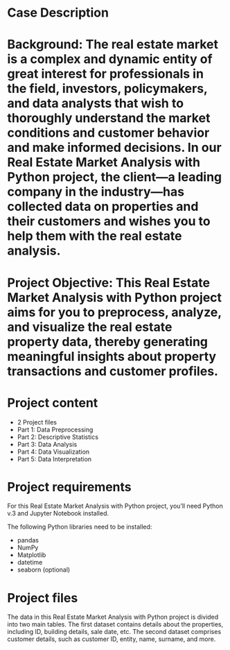 # Case Description

# Background: The real estate market is a complex and dynamic entity of great interest for professionals in the field, investors, policymakers, and data analysts that wish to thoroughly understand the market conditions and customer behavior and make informed decisions. In our Real Estate Market Analysis with Python project, the client—a leading company in the industry—has collected data on properties and their customers and wishes you to help them with the real estate analysis. 

# Project Objective: This Real Estate Market Analysis with Python project aims for you to preprocess, analyze, and visualize the real estate property data, thereby generating meaningful insights about property transactions and customer profiles. 

# Project content
- 2 Project files
- Part 1: Data Preprocessing
- Part 2: Descriptive Statistics
- Part 3: Data Analysis
- Part 4: Data Visualization
- Part 5: Data Interpretation

# Project requirements

For this Real Estate Market Analysis with Python project, you’ll need Python v.3 and Jupyter Notebook installed.

The following Python libraries need to be installed:

- pandas
- NumPy
- Matplotlib
- datetime
- seaborn (optional)

# Project files

The data in this Real Estate Market Analysis with Python project is divided into two main tables. The first dataset contains details about the properties, including ID, building details, sale date, etc. The second dataset comprises customer details, such as customer ID, entity, name, surname, and more.
